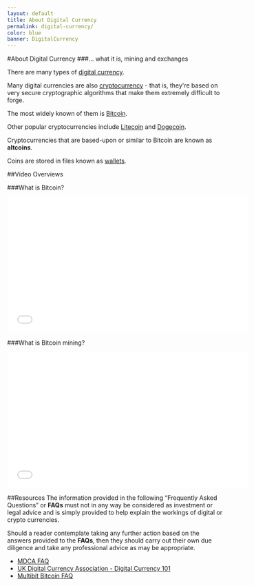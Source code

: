 ```yaml
---
layout: default
title: About Digital Currency
permalink: digital-currency/
color: blue
banner: DigitalCurrency
---
```


#About Digital Currency
###... what it is, mining and exchanges

There are many types of [digital currency][1].

Many digital currencies are also [cryptocurrency][2] - that is, they're based on very secure cryptographic algorithms that make them extremely difficult to forge.

The most widely known of them is [Bitcoin][3].

Other popular cryptocurrencies include [Litecoin][4] and [Dogecoin][5].

Cryptocurrencies that are based-upon or similar to Bitcoin are known as **altcoins**.

Coins are stored in files known as [wallets][6].

##Video Overviews

###What is Bitcoin?
<iframe width="560" height="315" src="//www.youtube.com/embed/Um63OQz3bjo" frameborder="0" allowfullscreen></iframe>

###What is Bitcoin mining?
<iframe width="560" height="315" src="//www.youtube.com/embed/GmOzih6I1zs" frameborder="0" allowfullscreen></iframe>


##Resources
The information provided in the following “Frequently Asked Questions” or **FAQs** must not in any way be considered as investment or legal advice and is simply provided to help explain the workings of digital or crypto currencies.

Should a reader contemplate taking any further action based on the answers provided to the **FAQs**, then they should carry out their own due diligence and take any professional advice as may be appropriate.

* [MDCA FAQ](/digital-currency/faq)
* [UK Digital Currency Association - Digital Currency 101][7]
* [Multibit Bitcoin FAQ][8]


[1]: https://en.wikipedia.org/wiki/Digital_currency
[2]: https://en.wikipedia.org/wiki/Cryptocurrency
[3]: https://bitcoin.org/
[4]: https://litecoin.org/
[5]: http://dogecoin.com/
[6]: https://en.bitcoin.it/wiki/Wallet
[7]: http://www.digitalcurrencyassociation.org.uk/digital-currency-101
[8]: https://multibit.org/faq.html